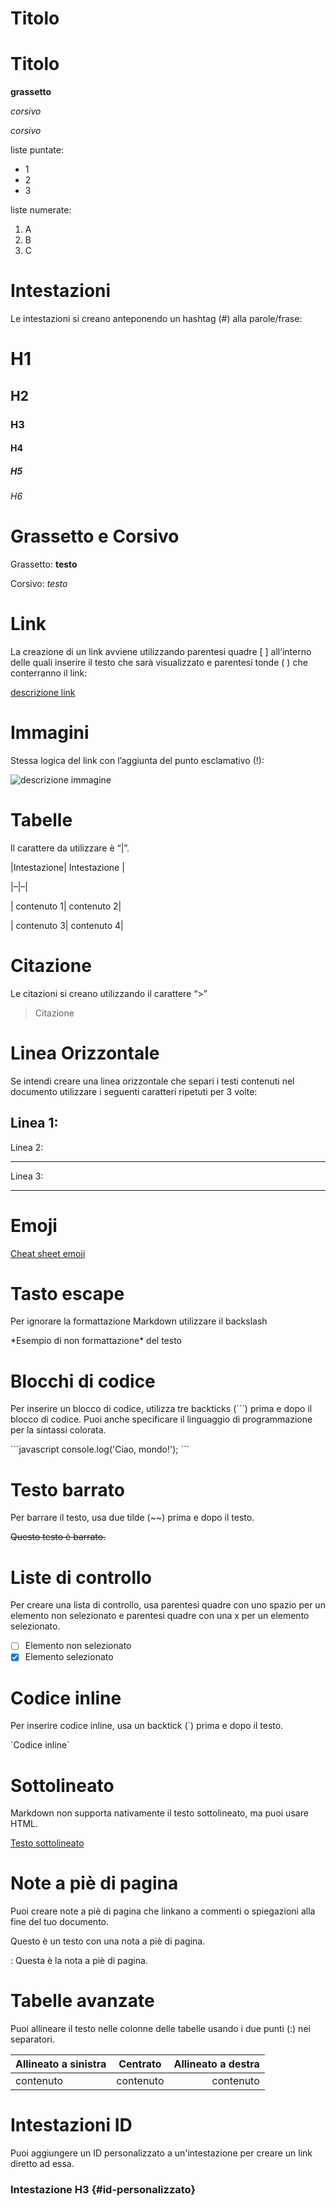 # Titolo

# Titolo

**grassetto**

_corsivo_

_corsivo_

liste puntate:

- 1
- 2
- 3

liste numerate:

1. A
2. B
3. C

# Intestazioni

Le intestazioni si creano anteponendo un hashtag (#) alla parole/frase:

# H1

## H2

### H3

#### H4

##### H5

###### H6

# Grassetto e Corsivo

Grassetto: **testo**

Corsivo: _testo_

# Link

La creazione di un link avviene utilizzando parentesi quadre [ ] all’interno delle quali inserire il testo che sarà visualizzato e parentesi tonde ( ) che conterranno il link:

[descrizione link](www.nomesito.it)

# Immagini

Stessa logica del link con l’aggiunta del punto esclamativo (!):

![descrizione immagine](www.link-immagine.it)

# Tabelle

Il carattere da utilizzare è “|”.

|Intestazione| Intestazione |

|–|–|

| contenuto 1| contenuto 2|

| contenuto 3| contenuto 4|

# Citazione

Le citazioni si creano utilizzando il carattere “>”

> Citazione

# Linea Orizzontale

Se intendi creare una linea orizzontale che separi i testi contenuti nel documento utilizzare i seguenti caratteri ripetuti per 3 volte:

## Linea 1:

Linea 2:

---

Linea 3:

---

# Emoji

[Cheat sheet emoji](https://www.webfx.com/tools/emoji-cheat-sheet/)

# Tasto escape

Per ignorare la formattazione Markdown utilizzare il backslash

\*Esempio di non formattazione\* del testo

# Blocchi di codice

Per inserire un blocco di codice, utilizza tre backticks (```) prima e dopo il blocco di codice. Puoi anche specificare il linguaggio di programmazione per la sintassi colorata.

\`\`\`javascript
console.log('Ciao, mondo!');
\`\`\`

# Testo barrato

Per barrare il testo, usa due tilde (~~) prima e dopo il testo.

~~Questo testo è barrato.~~

# Liste di controllo

Per creare una lista di controllo, usa parentesi quadre con uno spazio per un elemento non selezionato e parentesi quadre con una x per un elemento selezionato.

- [ ] Elemento non selezionato
- [x] Elemento selezionato

# Codice inline

Per inserire codice inline, usa un backtick (`) prima e dopo il testo.

\`Codice inline\`

# Sottolineato

Markdown non supporta nativamente il testo sottolineato, ma puoi usare HTML.

<u>Testo sottolineato</u>

# Note a piè di pagina

Puoi creare note a piè di pagina che linkano a commenti o spiegazioni alla fine del tuo documento.

Questo è un testo con una nota a piè di pagina.

: Questa è la nota a piè di pagina.

# Tabelle avanzate

Puoi allineare il testo nelle colonne delle tabelle usando i due punti (:) nei separatori.

| Allineato a sinistra | Centrato  | Allineato a destra |
| :------------------- | :-------: | -----------------: |
| contenuto            | contenuto |          contenuto |

# Intestazioni ID

Puoi aggiungere un ID personalizzato a un'intestazione per creare un link diretto ad essa.

### Intestazione H3 {#id-personalizzato}
